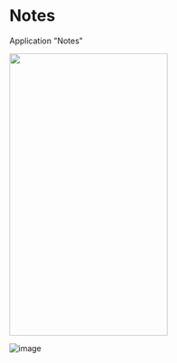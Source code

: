 # Notes
Application "Notes"

<img src="https://drive.google.com/uc?export=view&id=12DKiQZDEAbtoeCkSe3Cvq9RQmQwa-71w" width="280" height="500">

 ![image](https://drive.google.com/uc?export=view&id=1913oZeBZPBNiUuk8gu3ZSbLBA2l_VQtG)
